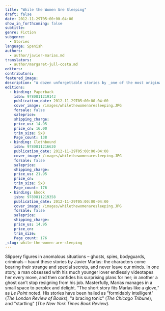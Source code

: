 ```yaml
---
title: "While the Women Are Sleeping"
draft: false
date: 2012-11-29T05:00:00-04:00
show_in_forthcoming: false
subtitle:
genre: Fiction
subgenre:
  - Stories
language: Spanish
authors:
  - author/javier-marias.md
translators:
  - author/margaret-jull-costa.md
editors:
contributors:
featured_image:
description: "A dozen unforgettable stories by _one of the most original writers at work today_ (Wyatt Mason, The New York Times Book Review). "
editions:
  - binding: Paperback
    isbn: 9780811219143
    publication_date: 2012-11-29T05:00:00-04:00
    cover_image: /images/whilethewomenaresleeping.JPG
    forsale: false
    saleprice:
    shipping_charge:
    price_us: 14.95
    price_cn: 16.00
    trim_size: 5x8
    Page_count: 138
  - binding: Clothbound
    isbn: 9780811216630
    publication_date: 2012-11-29T05:00:00-04:00
    cover_image: /images/whilethewomenaresleeping.JPG
    forsale: false
    saleprice:
    shipping_charge:
    price_us: 21.95
    price_cn:
    trim_size: 5x8
    Page_count: 176
  - binding: Ebook
    isbn: 9780811219358
    publication_date: 2012-11-29T05:00:00-04:00
    cover_image: /images/whilethewomenaresleeping.JPG
    forsale: false
    saleprice:
    shipping_charge:
    price_us: 14.95
    price_cn:
    trim_size:
    Page_count: 176
_slug: while-the-women-are-sleeping
---
```


Slippery figures in anomalous situations – ghosts, spies, bodyguards, criminals – haunt these stories by Javier Marías: the characters come bearing their strange and special secrets, and never leave our minds. In one story, a man obsessed with his much younger lover endlessly videotapes her every move, and then confides his surprising plans for her; in another a ghost can’t stop resigning from his job. Masterfully, Marías manages in a small space to perplex and delight. "The short story fits Marías like a glove," as _Le Point_ noted. His stories have been hailed as "formidably intelligent" (_The London Review of Books_), "a bracing tonic" (_The Chicago Tribune_), and "startling" (_The New York Times Book Review_).

